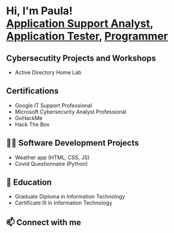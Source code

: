 <h1>Hi, I'm Paula! <br/><a href="https://github.com/pauprieto">Application Support Analyst</a>, <a href="https://www.linkedin.com/in/pauprieto/">Application Tester</a>, <a href="https://www.youtube.com/c/pauprieto">Programmer</a></h1>

<h2>Cybersecutity Projects and Workshops</h2>

-  Active Directory Home Lab

<h2>Certifications</h2>

- Google IT Support Professional
- Microsoft Cybersecurity Analyst Professional
- GoHackMe
- Hack The Box

<h2>👨‍💻 Software Development Projects</h2>

- Weather app (HTML, CSS, JS)
- Covid Questionnaire (Python)

<h2>🌱 Education</h2>

- Graduate Diploma in Information Technology
- Certificate III in Information Technology

<h2>📫 Connect with me</h2>
